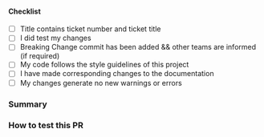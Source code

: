 #### Checklist

- [ ] Title contains ticket number and ticket title
- [ ] I did test my changes
- [ ] Breaking Change commit has been added && other teams are informed (if required)
- [ ] My code follows the style guidelines of this project
- [ ] I have made corresponding changes to the documentation
- [ ] My changes generate no new warnings or errors

### Summary

### How to test this PR
